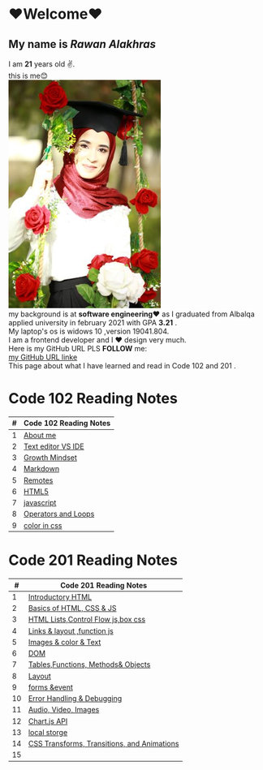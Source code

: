 # ❤Welcome❤
## My name is *Rawan Alakhras* 
I am **21** years old ✌. <br>this is me😊<br>
![me](me.JPG)<br>
my background is at **software engineering❤** as I graduated from Albalqa applied university in february 2021 with GPA **3.21** .<br>
My laptop's os  is widows 10 ,version  19041.804.<br>
I am a frontend developer and I ❤ design very much.<br>
Here is my GitHub URL PLS **FOLLOW** me:<br>
[my GitHub URL linke](https://github.com/RawanAlakhras)<br>
This page about what   I have learned and read in Code 102 and 201 .
# Code 102 Reading Notes

| # | Code 102 Reading Notes             |
| --| ---------------------------------  |
| 1 | [About me](README.md)              |
| 2 | [Text editor VS IDE ](class-1.md)  |
| 3 | [Growth Mindset](class-2.md)       |
| 4 | [Markdown](Markdown.md)            |
| 5 | [Remotes](Remotes.md)              |
| 6 | [HTML5](HTML&css.md)               |
| 7 | [javascript](javascript.md)        |
| 8 | [Operators and Loops](OperatorsandLoops.md)|
| 9 | [color in css](color.md)|

# Code 201 Reading Notes

| #  | Code 201 Reading Notes             |
| ---| ---------------------------------- |
| 1 | [Introductory HTML](class-01.md)   |
| 2 | [Basics of HTML, CSS & JS](class-02.md)    |
| 3 | [HTML Lists,Control Flow js,box css](class-03.md) |
| 4 | [Links & layout ,function js](class-04.md)        |
| 5 | [Images & color & Text](class-05.md)        |
| 6 | [DOM](class-06.md)                 |
| 7 | [Tables,Functions, Methods& Objects](class-07.md)                    |
| 8 | [Layout](class-08.md)                                 |
| 9 | [forms &event ](class-09.md)                                   |
| 10 | [Error Handling & Debugging](class-10.md)  |
| 11 | [Audio, Video, Images](class-11.md)        |
| 12 | [Chart.js API](class-12.md)        |
| 13 | [local storge](class-13.md)        |
| 14 | [CSS Transforms, Transitions, and Animations](class-14a.md)                    |
| 15 |                                    |


